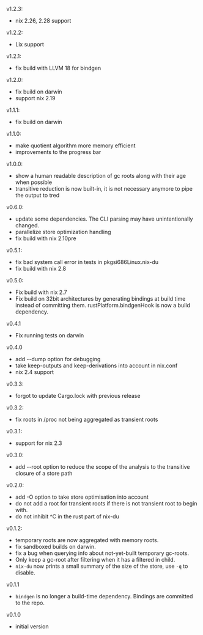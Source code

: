 v1.2.3:

* nix 2.26, 2.28 support

v1.2.2:

* Lix support

v1.2.1:

* fix build with LLVM 18 for bindgen

v1.2.0:

* fix build on darwin
* support nix 2.19

v1.1.1:

* fix build on darwin

v1.1.0:

* make quotient algorithm more memory efficient
* improvements to the progress bar

v1.0.0:

* show a human readable description of gc roots along with their age when possible
* transitive reduction is now built-in, it is not necessary anymore to pipe the
  output to tred

v0.6.0:

* update some dependencies. The CLI parsing may have unintentionally changed.
* parallelize store optimization handling
* fix build with nix 2.10pre

v0.5.1:

* fix bad system call error in tests in pkgsi686Linux.nix-du
* fix build with nix 2.8

v0.5.0:

* Fix build with nix 2.7
* Fix build on 32bit architectures by generating bindings at build time instead
  of committing them. rustPlatform.bindgenHook is now a build dependency.

v0.4.1

* Fix running tests on darwin

v0.4.0

* add --dump option for debugging
* take keep-outputs and keep-derivations into account in nix.conf
* nix 2.4 support

v0.3.3:

* forgot to update Cargo.lock with previous release

v0.3.2:

* fix roots in /proc not being aggregated as transient roots

v0.3.1:

* support for nix 2.3

v0.3.0:

* add --root option to reduce the scope of the analysis to the transitive closure of a store path

v0.2.0:

* add -O option to take store optimisation into account
* do not add a root for transient roots if there is not transient root to begin with.
* do not inhibit ^C in the rust part of nix-du

v0.1.2:

* temporary roots are now aggregated with memory roots.
* fix sandboxed builds on darwin.
* fix a bug when querying info about not-yet-built temporary gc-roots.
* Only keep a gc-root after filtering when it has a filtered in child.
* `nix-du` now prints a small summary of the size of the store, use `-q` to disable.

v0.1.1

* `bindgen` is no longer a build-time dependency. Bindings are committed to the repo.

v0.1.0

* initial version
